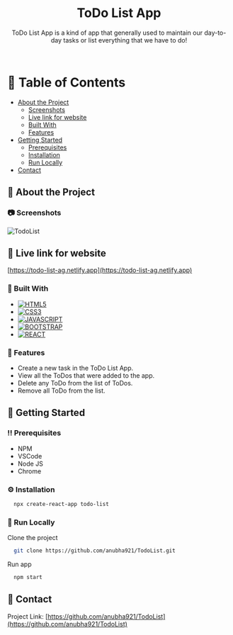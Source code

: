 <div align="center">

  <h1>ToDo List App</h1>
  
  <p>
    ToDo List App is a kind of app that generally used to maintain our day-to-day tasks or list everything that we have to do!
  </p>
  
</div>

<br />

<!-- Table of Contents -->
# :notebook_with_decorative_cover: Table of Contents

- [About the Project](#star2-about-the-project)
  * [Screenshots](#camera-screenshots)
  * [Live link for website](#star2-live-link-for-website)
  * [Built With](#space_invader-built-with)
  * [Features](#dart-features)
- [Getting Started](#toolbox-getting-started)
  * [Prerequisites](#bangbang-prerequisites)
  * [Installation](#gear-installation)
  * [Run Locally](#running-run-locally)
 - [Contact](#handshake-contact)
  
<!-- About the Project -->
## :star2: About the Project


<!-- Screenshots -->
### :camera: Screenshots

![TodoList](https://user-images.githubusercontent.com/59173421/215271589-175da854-b65b-4af8-91a5-7d6dcb100f1a.PNG)

<!-- Live link for website -->
## :star2: Live link for website

 [https://todo-list-ag.netlify.app](https://todo-list-ag.netlify.app)

### :space_invader: Built With

* [![HTML5](https://img.shields.io/badge/HTML5-E34F26?style=for-the-badge&logo=html5&logoColor=white)](https://html.com/html5/)
* [![CSS3](https://img.shields.io/badge/CSS3-1572B6?style=for-the-badge&logo=css3&logoColor=white)](https://www.educba.com/what-is-css3/)
* [![JAVASCRIPT](https://img.shields.io/badge/JavaScript-323330?style=for-the-badge&logo=javascript&logoColor=F7DF1E)](https://www.javascript.com/)
* [![BOOTSTRAP](https://img.shields.io/badge/Bootstrap-563D7C?style=for-the-badge&logo=bootstrap&logoColor=white)](https://getbootstrap.com/)
* [![REACT](https://camo.githubusercontent.com/4e4a3b5c3e9c00501ec866e2f2466c5a6032f838aca5f2cf3b14450e39e8a2f0/68747470733a2f2f696d672e736869656c64732e696f2f62616467652f72656163742532302d2532333230323332612e7376673f267374796c653d666f722d7468652d6261646765266c6f676f3d7265616374266c6f676f436f6c6f723d253233363144414642)](https://reactjs.org/)

<!-- Features -->
### :dart: Features

- Create a new task in the ToDo List App.
- View all the ToDos that were added to the app.
- Delete any ToDo from the list of ToDos.
- Remove all ToDo from the list.

<!-- Getting Started -->
## 	:toolbox: Getting Started

<!-- Prerequisites -->
### :bangbang: Prerequisites

- NPM
- VSCode
- Node JS
- Chrome 

<!-- Installation -->
### :gear: Installation

```bash
  npx create-react-app todo-list
```

<!-- Run Locally -->
### :running: Run Locally

Clone the project

```bash
  git clone https://github.com/anubha921/TodoList.git
```

Run app

```bash
  npm start
```

<!-- Contact -->
## :handshake: Contact

Project Link: [https://github.com/anubha921/TodoList](https://github.com/anubha921/TodoList)
